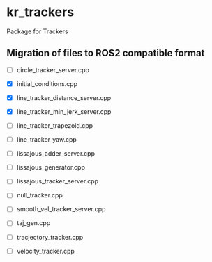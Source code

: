 kr_trackers
=============

Package for Trackers

## Migration of files to ROS2 compatible format
- [ ] circle_tracker_server.cpp
- [x] initial_conditions.cpp
- [x] line_tracker_distance_server.cpp
- [x] line_tracker_min_jerk_server.cpp
- [ ] line_tracker_trapezoid.cpp
- [ ] line_tracker_yaw.cpp
- [ ] lissajous_adder_server.cpp
- [ ] lissajous_generator.cpp
- [ ] lissajous_tracker_server.cpp
- [ ] null_tracker.cpp
- [ ] smooth_vel_tracker_server.cpp
- [ ] taj_gen.cpp
- [ ] tracjectory_tracker.cpp
- [ ] velocity_tracker.cpp


